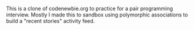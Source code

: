 This is a clone of codenewbie.org to practice for a pair programming interview.  Mostly I made this to sandbox using polymorphic associations to build a "recent stories" activity feed.